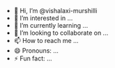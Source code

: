 - 👋 Hi, I’m @vishalaxi-murshilli
- 👀 I’m interested in ...
- 🌱 I’m currently learning ...
- 💞️ I’m looking to collaborate on ...
- 📫 How to reach me ...
- 😄 Pronouns: ...
- ⚡ Fun fact: ...

<!---
vishalaxi-murshilli/vishalaxi-murshilli is a ✨ special ✨ repository because its `README.md` (this file) appears on your GitHub profile.
You can click the Preview link to take a look at your changes.
--->
